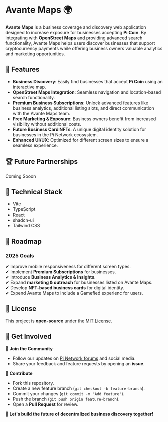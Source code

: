 # Avante Maps 🌍  

**Avante Maps** is a business coverage and discovery web application designed to increase exposure for businesses accepting **Pi Coin**. By integrating with **OpenStreet Maps** and providing advanced search functionality, Avante Maps helps users discover businesses that support cryptocurrency payments while offering business owners valuable analytics and marketing opportunities.  

## 🚀 Features  

- **Business Discovery**: Easily find businesses that accept **Pi Coin** using an interactive map.  
- **OpenStreet Maps Integration**: Seamless navigation and location-based search functionality.  
- **Premium Business Subscriptions**: Unlock advanced features like business analytics, additional listing slots, and direct communication with the Avante Maps team.  
- **Free Marketing & Exposure**: Business owners benefit from increased visibility without additional costs.  
- **Future Business Card NFTs**: A unique digital identity solution for businesses in the Pi Network ecosystem.  
- **Enhanced UI/UX**: Optimized for different screen sizes to ensure a seamless experience.  

## 🏆 Future Partnerships  

Coming Sooon  

## 🔧 Technical Stack  

- Vite
- TypeScript
- React
- shadcn-ui
- Tailwind CSS 

## 📌 Roadmap  

### **2025 Goals**  
✔ Improve mobile responsiveness for different screen types.  
✔ Implement **Premium Subscriptions** for businesses.  
✔ Introduce **Business Analytics & Insights**.  
✔ Expand **marketing & outreach** for businesses listed on Avante Maps.  
✔ Develop **NFT-based business cards** for digital identity.  
✔ Expend Avante Maps to include a Gamefied experienc for users.

## 📜 License  

This project is **open-source** under the [MIT License](LICENSE).  

## 💬 Get Involved  

👥 **Join the Community**  
- Follow our updates on [Pi Network forums](#) and social media.  
- Share your feedback and feature requests by opening an **issue**.  

🤝 **Contribute**  
- Fork this repository.  
- Create a new feature branch (`git checkout -b feature-branch`).  
- Commit your changes (`git commit -m "Add feature"`).  
- Push the branch (`git push origin feature-branch`).  
- Open a **Pull Request** for review.  

🚀 **Let's build the future of decentralized business discovery together!**
